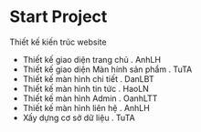 # Start Project


Thiết kế kiến trúc website
- Thiết kế giao diện trang chủ 
    . AnhLH
- Thiết kế giao diện Màn hính sản phẩm
    . TuTA
- Thiết kế màn hình chi tiết
    . DanLBT
- Thiết kế màn hình tin tức 
    . HaoLN
- Thiết kế màn hình Admin
    . OanhLTT
- Thiết kế màn hình liên hệ
    . AnhLH
- Xấy dựng cơ sở dữ liệu
    . TuTA